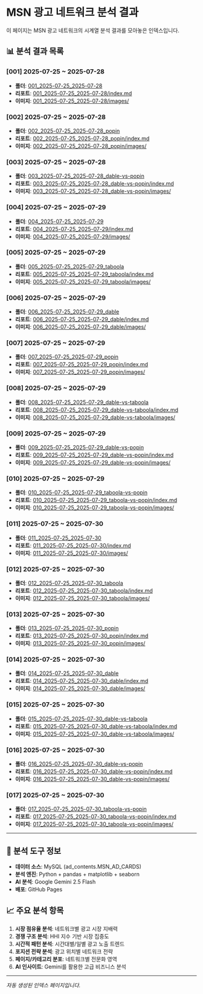 # MSN 광고 네트워크 분석 결과

이 페이지는 MSN 광고 네트워크의 시계열 분석 결과를 모아놓은 인덱스입니다.

## 📊 분석 결과 목록


### [001] 2025-07-25 ~ 2025-07-28
- **폴더**: [001_2025-07-25_2025-07-28](./001_2025-07-25_2025-07-28/)
- **리포트**: [001_2025-07-25_2025-07-28/index.md](./001_2025-07-25_2025-07-28/index.md)
- **이미지**: [001_2025-07-25_2025-07-28/images/](./001_2025-07-25_2025-07-28/images/)


### [002] 2025-07-25 ~ 2025-07-28
- **폴더**: [002_2025-07-25_2025-07-28_popin](./002_2025-07-25_2025-07-28_popin/)
- **리포트**: [002_2025-07-25_2025-07-28_popin/index.md](./002_2025-07-25_2025-07-28_popin/index.md)
- **이미지**: [002_2025-07-25_2025-07-28_popin/images/](./002_2025-07-25_2025-07-28_popin/images/)


### [003] 2025-07-25 ~ 2025-07-28
- **폴더**: [003_2025-07-25_2025-07-28_dable-vs-popin](./003_2025-07-25_2025-07-28_dable-vs-popin/)
- **리포트**: [003_2025-07-25_2025-07-28_dable-vs-popin/index.md](./003_2025-07-25_2025-07-28_dable-vs-popin/index.md)
- **이미지**: [003_2025-07-25_2025-07-28_dable-vs-popin/images/](./003_2025-07-25_2025-07-28_dable-vs-popin/images/)


### [004] 2025-07-25 ~ 2025-07-29
- **폴더**: [004_2025-07-25_2025-07-29](./004_2025-07-25_2025-07-29/)
- **리포트**: [004_2025-07-25_2025-07-29/index.md](./004_2025-07-25_2025-07-29/index.md)
- **이미지**: [004_2025-07-25_2025-07-29/images/](./004_2025-07-25_2025-07-29/images/)


### [005] 2025-07-25 ~ 2025-07-29
- **폴더**: [005_2025-07-25_2025-07-29_taboola](./005_2025-07-25_2025-07-29_taboola/)
- **리포트**: [005_2025-07-25_2025-07-29_taboola/index.md](./005_2025-07-25_2025-07-29_taboola/index.md)
- **이미지**: [005_2025-07-25_2025-07-29_taboola/images/](./005_2025-07-25_2025-07-29_taboola/images/)


### [006] 2025-07-25 ~ 2025-07-29
- **폴더**: [006_2025-07-25_2025-07-29_dable](./006_2025-07-25_2025-07-29_dable/)
- **리포트**: [006_2025-07-25_2025-07-29_dable/index.md](./006_2025-07-25_2025-07-29_dable/index.md)
- **이미지**: [006_2025-07-25_2025-07-29_dable/images/](./006_2025-07-25_2025-07-29_dable/images/)


### [007] 2025-07-25 ~ 2025-07-29
- **폴더**: [007_2025-07-25_2025-07-29_popin](./007_2025-07-25_2025-07-29_popin/)
- **리포트**: [007_2025-07-25_2025-07-29_popin/index.md](./007_2025-07-25_2025-07-29_popin/index.md)
- **이미지**: [007_2025-07-25_2025-07-29_popin/images/](./007_2025-07-25_2025-07-29_popin/images/)


### [008] 2025-07-25 ~ 2025-07-29
- **폴더**: [008_2025-07-25_2025-07-29_dable-vs-taboola](./008_2025-07-25_2025-07-29_dable-vs-taboola/)
- **리포트**: [008_2025-07-25_2025-07-29_dable-vs-taboola/index.md](./008_2025-07-25_2025-07-29_dable-vs-taboola/index.md)
- **이미지**: [008_2025-07-25_2025-07-29_dable-vs-taboola/images/](./008_2025-07-25_2025-07-29_dable-vs-taboola/images/)


### [009] 2025-07-25 ~ 2025-07-29
- **폴더**: [009_2025-07-25_2025-07-29_dable-vs-popin](./009_2025-07-25_2025-07-29_dable-vs-popin/)
- **리포트**: [009_2025-07-25_2025-07-29_dable-vs-popin/index.md](./009_2025-07-25_2025-07-29_dable-vs-popin/index.md)
- **이미지**: [009_2025-07-25_2025-07-29_dable-vs-popin/images/](./009_2025-07-25_2025-07-29_dable-vs-popin/images/)


### [010] 2025-07-25 ~ 2025-07-29
- **폴더**: [010_2025-07-25_2025-07-29_taboola-vs-popin](./010_2025-07-25_2025-07-29_taboola-vs-popin/)
- **리포트**: [010_2025-07-25_2025-07-29_taboola-vs-popin/index.md](./010_2025-07-25_2025-07-29_taboola-vs-popin/index.md)
- **이미지**: [010_2025-07-25_2025-07-29_taboola-vs-popin/images/](./010_2025-07-25_2025-07-29_taboola-vs-popin/images/)


### [011] 2025-07-25 ~ 2025-07-30
- **폴더**: [011_2025-07-25_2025-07-30](./011_2025-07-25_2025-07-30/)
- **리포트**: [011_2025-07-25_2025-07-30/index.md](./011_2025-07-25_2025-07-30/index.md)
- **이미지**: [011_2025-07-25_2025-07-30/images/](./011_2025-07-25_2025-07-30/images/)


### [012] 2025-07-25 ~ 2025-07-30
- **폴더**: [012_2025-07-25_2025-07-30_taboola](./012_2025-07-25_2025-07-30_taboola/)
- **리포트**: [012_2025-07-25_2025-07-30_taboola/index.md](./012_2025-07-25_2025-07-30_taboola/index.md)
- **이미지**: [012_2025-07-25_2025-07-30_taboola/images/](./012_2025-07-25_2025-07-30_taboola/images/)


### [013] 2025-07-25 ~ 2025-07-30
- **폴더**: [013_2025-07-25_2025-07-30_popin](./013_2025-07-25_2025-07-30_popin/)
- **리포트**: [013_2025-07-25_2025-07-30_popin/index.md](./013_2025-07-25_2025-07-30_popin/index.md)
- **이미지**: [013_2025-07-25_2025-07-30_popin/images/](./013_2025-07-25_2025-07-30_popin/images/)


### [014] 2025-07-25 ~ 2025-07-30
- **폴더**: [014_2025-07-25_2025-07-30_dable](./014_2025-07-25_2025-07-30_dable/)
- **리포트**: [014_2025-07-25_2025-07-30_dable/index.md](./014_2025-07-25_2025-07-30_dable/index.md)
- **이미지**: [014_2025-07-25_2025-07-30_dable/images/](./014_2025-07-25_2025-07-30_dable/images/)


### [015] 2025-07-25 ~ 2025-07-30
- **폴더**: [015_2025-07-25_2025-07-30_dable-vs-taboola](./015_2025-07-25_2025-07-30_dable-vs-taboola/)
- **리포트**: [015_2025-07-25_2025-07-30_dable-vs-taboola/index.md](./015_2025-07-25_2025-07-30_dable-vs-taboola/index.md)
- **이미지**: [015_2025-07-25_2025-07-30_dable-vs-taboola/images/](./015_2025-07-25_2025-07-30_dable-vs-taboola/images/)


### [016] 2025-07-25 ~ 2025-07-30
- **폴더**: [016_2025-07-25_2025-07-30_dable-vs-popin](./016_2025-07-25_2025-07-30_dable-vs-popin/)
- **리포트**: [016_2025-07-25_2025-07-30_dable-vs-popin/index.md](./016_2025-07-25_2025-07-30_dable-vs-popin/index.md)
- **이미지**: [016_2025-07-25_2025-07-30_dable-vs-popin/images/](./016_2025-07-25_2025-07-30_dable-vs-popin/images/)


### [017] 2025-07-25 ~ 2025-07-30
- **폴더**: [017_2025-07-25_2025-07-30_taboola-vs-popin](./017_2025-07-25_2025-07-30_taboola-vs-popin/)
- **리포트**: [017_2025-07-25_2025-07-30_taboola-vs-popin/index.md](./017_2025-07-25_2025-07-30_taboola-vs-popin/index.md)
- **이미지**: [017_2025-07-25_2025-07-30_taboola-vs-popin/images/](./017_2025-07-25_2025-07-30_taboola-vs-popin/images/)


---

## 🔧 분석 도구 정보

- **데이터 소스**: MySQL (ad_contents.MSN_AD_CARDS)
- **분석 엔진**: Python + pandas + matplotlib + seaborn
- **AI 분석**: Google Gemini 2.5 Flash
- **배포**: GitHub Pages

## 📈 주요 분석 항목

1. **시장 점유율 분석**: 네트워크별 광고 시장 지배력
2. **경쟁 구조 분석**: HHI 지수 기반 시장 집중도
3. **시간적 패턴 분석**: 시간대별/일별 광고 노출 트렌드
4. **포지션 전략 분석**: 광고 위치별 네트워크 전략
5. **페이지/카테고리 분포**: 네트워크별 전문화 영역
6. **AI 인사이트**: Gemini를 활용한 고급 비즈니스 분석

---

*자동 생성된 인덱스 페이지입니다.*
